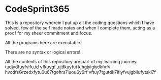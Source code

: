  # CodeSprint365
This is a repository wherein I put up all the coding questions which I have solved, few of the self made notes and when I complete them, acting as a proof for my sheer commitment and focus.

All the programs here are executable.

There are no syntax or logical errors!

All the contents of this repository are part of my learning journey.
tudjydfuyfvifu,td
yfkuygf.,ujtfkuyfui
kjhgjyigiydkfyfv
hvcdfsGrzedxfytu6u67tgoftrs7iuou6y6rf
vftuy7tgutdk7ifiyfvujgbilufytski7f

